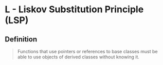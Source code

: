 # L - Liskov Substitution Principle (LSP)

## Definition
> Functions that use pointers or references to base classes must be able to use objects of derived classes without knowing it.


